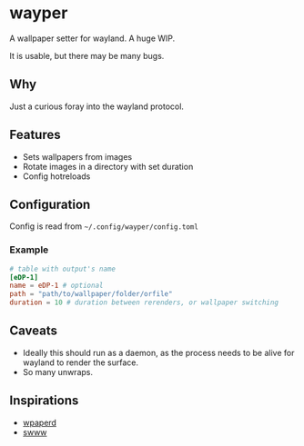 # wayper

A wallpaper setter for wayland. A huge WIP.

It is usable, but there may be many bugs.
## Why
Just a curious foray into the wayland protocol.

## Features
- Sets wallpapers from images
- Rotate images in a directory with set duration
- Config hotreloads

## Configuration

Config is read from `~/.config/wayper/config.toml`

### Example

``` toml
# table with output's name
[eDP-1]
name = eDP-1 # optional
path = "path/to/wallpaper/folder/orfile"
duration = 10 # duration between rerenders, or wallpaper switching
```

## Caveats

- Ideally this should run as a daemon, as the process needs to be alive for wayland to render the
surface.
- So many unwraps.

## Inspirations
- [wpaperd](https://github.com/danyspin97/wpaperd)
- [swww](https://github.com/Horus645/swww)

